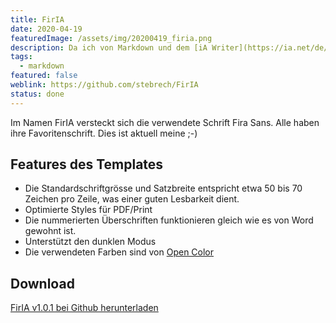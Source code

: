 ```yaml
---
title: FirIA
date: 2020-04-19
featuredImage: /assets/img/20200419_firia.png
description: Da ich von Markdown und dem [iA Writer](https://ia.net/de/writer) begeistert bin, habe ich das iA Writer Template **FirIA** entwickelt.
tags:
  - markdown
featured: false
weblink: https://github.com/stebrech/FirIA
status: done
---
```

Im Namen FirIA versteckt sich die verwendete Schrift Fira Sans. Alle haben ihre Favoritenschrift. Dies ist aktuell meine ;-)

## Features des Templates

- Die Standardschriftgrösse und Satzbreite entspricht etwa 50 bis 70 Zeichen pro Zeile, was einer guten Lesbarkeit dient.
- Optimierte Styles für PDF/Print
- Die nummerierten Überschriften funktionieren gleich wie es von Word gewohnt ist.
- Unterstützt den dunklen Modus
- Die verwendeten Farben sind von [Open Color](https://github.com/yeun/open-color)

## Download

[FirIA v1.0.1 bei Github herunterladen](https://github.com/stebrech/FirIA)

